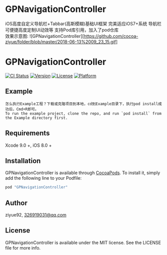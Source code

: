 # GPNavigationController
iOS高度自定义导航栏+Tabbar(高斯模糊)基础UI框架
完美适应iOS7+系统
导航栏可便捷高度定制UI动效等
支持Pod库引用，加入了pod仓库  
效果示意图:
![GPNavigationController][https://github.com/cocoa-ziyue/folder/blob/master/2018-06-13%2009_23_15.gif]


# GPNavigationController

[![CI Status](http://img.shields.io/travis/ziyue92/GPNavigationController.svg?style=flat)](https://travis-ci.org/ziyue92/GPNavigationController)
[![Version](https://img.shields.io/cocoapods/v/GPNavigationController.svg?style=flat)](http://cocoapods.org/pods/GPNavigationController)
[![License](https://img.shields.io/cocoapods/l/GPNavigationController.svg?style=flat)](http://cocoapods.org/pods/GPNavigationController)
[![Platform](https://img.shields.io/cocoapods/p/GPNavigationController.svg?style=flat)](http://cocoapods.org/pods/GPNavigationController)

## Example
```objc
怎么执行Example工程？下载或克隆项目到本地，cd到Example目录下，执行pod install成功后，Cmd+R即可。
To run the example project, clone the repo, and run `pod install` from the Example directory first.
```
## Requirements  

Xcode 9.0 +, iOS 8.0 +

## Installation

GPNavigationController is available through [CocoaPods](http://cocoapods.org). To install
it, simply add the following line to your Podfile:

```ruby
pod "GPNavigationController"
```

## Author

ziyue92, 326919031@qq.com

## License

GPNavigationController is available under the MIT license. See the LICENSE file for more info.

